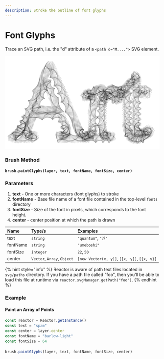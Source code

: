 ```yaml
---
description: Stroke the outline of font glyphs
---
```


# Font Glyphs

Trace an SVG path, i.e. the "d" attribute of a `<path d="M....">` SVG element.

![](../../.gitbook/assets/screenshot-from-2020-09-11-11-05-28.png)

### Brush Method <a id="overview"></a>

**`brush.paintGlyphs(layer, text, fontName, fontSize, center)`**

### ‌Parameters‌

1. **text** - One or more characters \(font glyphs\) to stroke
2. **fontName** - Base file name of a font file contained in the top-level `fonts` directory
3. **fontSize** - Size of the font in pixels, which corresponds to the font height.
4. **center** - center position at which the path is drawn

| Name | Type/s | Examples |
| :--- | :--- | :--- |
| text | `string` | `"quantum"`, `"浮"`  |
| fontName | `string` | `"umeboshi"` |
| fontSize | `integer` | `22`, `50` |
| center | `Vector`, `Array`, `Object` | `[new Vector(x, y)]`, `[[x, y]]`, `[{x, y}]` |

{% hint style="info" %}
Reactor is aware of path text files located in `svg/paths` directory. If you have a path file called "foo", then you'll be able to load this file at runtime via `reactor.svgManager.getPath("foo")`.
{% endhint %}

### Example

#### Paint an Array of Points

```javascript
const reactor = Reactor.getInstance()
const text = "spam"
const center = layer.center
const fontName = "barlow-light"
const fontSize = 64

brush.paintGlyphs(layer, text, fontName, fontSize, center)
```

